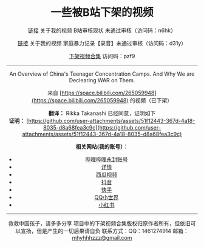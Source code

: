 <div align="center">

# 一些被B站下架的视频

[链接](https://cloud.189.cn/t/aim67riqIRFf) 关于我的视频 B站审核现状 未通过审核（访问码：n6hk）

[链接](https://cloud.189.cn/t/NbEvyaame6fu) 关于我的视频 家庭暴力记录【录音】未通过审核（访问码：d31y）

[下架视频合集](https://cloud.189.cn/t/jmaUJn7VVrey) 访问码：pzf9

---
An Overview of China's Teenager Concentration Camps. And Why We are Declearing WAR on Them.

来自 [https://space.bilibili.com/265059948](https://space.bilibili.com/265059948) 的视频（已下架）

**翻译：** Rikka Takanashi 已经同意，证明如下  
**证明：** [https://github.com/user-attachments/assets/51f12443-367d-4a18-8035-d8a68fea3c9c](https://github.com/user-attachments/assets/51f12443-367d-4a18-8035-d8a68fea3c9c)

**相关网站(我的账号）：**
- [哔哩哔哩](https://space.bilibili.com/3546387998313139)[永封账号](https://space.bilibili.com/586690045)
- [详情](https://www.bilibili.com/opus/1006364408602951681)
- [西瓜视频](https://www.ixigua.com/home/102430143803?list_entrance=studio)
- [抖音](https://www.douyin.com/user/MS4wLjABAAAA1RnZJC2aJx8Ipv_AwITBKGHoPOW5luR_WnnStAw2HdWwpiYSSk59QyhDv78wzqbn?from_tab_name=main&vid=7417105147509132553)
- [快手](https://www.kuaishou.com/profile/3xycrhzfgieapjk)
- [QQ小世界](https://xsj.qq.com/video/personal-page)
- [小红书](https://www.xiaohongshu.com/user/profile/66eec472000000001b01b73e)
---
救救中国孩子，请多多分享
项目中的下架视频合集版权归原作者所有，但依旧可以宣扬，但是产生的一切后果请自负
联系方式：QQ：1461274914 邮箱：mhyhhhzzz@gmail.com
</div>

